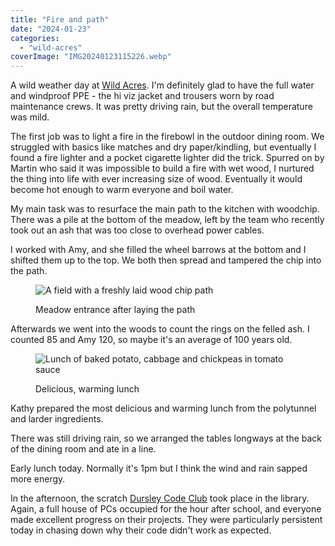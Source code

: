 ```yaml
---
title: "Fire and path"
date: "2024-01-23"
categories: 
  - "wild-acres"
coverImage: "IMG20240123115226.webp"
---
```


A wild weather day at [Wild Acres](https://wildacres.org.uk/). I'm definitely glad to have the full water and windproof PPE - the hi viz jacket and trousers worn by road maintenance crews. It was pretty driving rain, but the overall temperature was mild.

The first job was to light a fire in the firebowl in the outdoor dining room. We struggled with basics like matches and dry paper/kindling, but eventually I found a fire lighter and a pocket cigarette lighter did the trick. Spurred on by Martin who said it was impossible to build a fire with wet wood, I nurtured the thing into life with ever increasing size of wood. Eventually it would become hot enough to warm everyone and boil water.

My main task was to resurface the main path to the kitchen with woodchip. There was a pile at the bottom of the meadow, left by the team who recently took out an ash that was too close to overhead power cables.

I worked with Amy, and she filled the wheel barrows at the bottom and I shifted them up to the top. We both then spread and tampered the chip into the path.

<figure>

![A field with a freshly laid wood chip path](images/IMG20240123121253-1024x768.webp)

<figcaption>

Meadow entrance after laying the path

</figcaption>

</figure>

Afterwards we went into the woods to count the rings on the felled ash. I counted 85 and Amy 120, so maybe it's an average of 100 years old.

<figure>

![Lunch of baked potato, cabbage and chickpeas in tomato sauce](images/IMG20240123125422-1024x768.webp)

<figcaption>

Delicious, warming lunch

</figcaption>

</figure>

Kathy prepared the most delicious and warming lunch from the polytunnel and larder ingredients.

There was still driving rain, so we arranged the tables longways at the back of the dining room and ate in a line.

Early lunch today. Normally it's 1pm but I think the wind and rain sapped more energy.

In the afternoon, the scratch [Dursley Code Club](https://www.facebook.com/dursleycodeclub) took place in the library. Again, a full house of PCs occupied for the hour after school, and everyone made excellent progress on their projects. They were particularly persistent today in chasing down why their code didn't work as expected.
